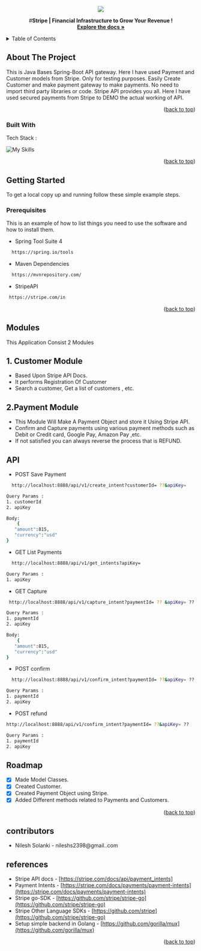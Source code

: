 

<a name="readme-top"></a> 

<!-- PROJECT SHIELDS -->

<p align="center">
  <img src= "https://github.com/nileshs23/PortOneAssignment/assets/53571060/3de0fe30-9c56-487f-a1de-1733653e7f71"/>
</p>

  <p align="center">
    #<strong>Stripe | Financial Infrastructure to Grow Your Revenue  !</strong>
    <br />
    <a href="https://github.com/nileshs23"><strong>Explore the docs »</strong></a>
    <br />
  </p>
</div>



<!-- TABLE OF CONTENTS -->
<details>
  <summary>Table of Contents</summary>
  <ol>
    <li>
      <a href="#about-the-project">About The Project</a>
      <ul>
        <li><a href="#built-with">Built With</a></li>
      </ul>
    </li>
    <li>
      <a href="#getting-started">Getting Started</a>
      <ul>
        <li><a href="#prerequisites">Prerequisites</a></li>
        <li><a href="#installation">Installation</a></li>
      </ul>
    </li>
    <li><a href="#modules">Modules</a></li>
    <li><a href="#API">API</a></li>
    <li><a href="#roadmap">Roadmap</a></li>
    <li><a href="#contributors">Contributors</a></li>
    <li><a href="#references">References</a></li>
  </ol>
</details>



<!-- ABOUT THE PROJECT -->
## About The Project

This is Java Bases Spring-Boot API gateway. Here I have used Payment and Customer models from Stripe. Only for testing purposes. 
Easily Create Customer and make payment gateway to make payments. No need to import third party libraries or code. Stripe API provides you all. Here I have used secured payments from Stripe to DEMO the actual working of API.

<p align="right">(<a href="#readme-top">back to top</a>)</p>



### Built With

Tech Stack :

![My Skills](https://skillicons.dev/icons?i=java,spring,maven,github,git,vscode&theme=light)
<p align="right">(<a href="#readme-top">back to top</a>)</p>



<!-- GETTING STARTED -->
## Getting Started

To get a local copy up and running follow these simple example steps.

### Prerequisites

This is an example of how to list things you need to use the software and how to install them.
  
  * Spring Tool Suite 4

 ```sh
   https://spring.io/tools
   ```
  
   * Maven Dependencies

 ```sh
   https://mvnrepository.com/
   ```
   
   * StripeAPI 

 ```sh
  https://stripe.com/in
   ```

<p align="right">(<a href="#readme-top">back to top</a>)</p>

<!-- USAGE EXAMPLES -->
## Modules
This Application Consist 2 Modules

## 1. Customer Module

- Based Upon Stripe API Docs.
- It performs Registration Of Customer
- Search a customer, Get a list of customers , etc.
  
## 2.Payment Module
- This Module Will Make A Payment Object and store it Using Stripe API.
- Confirm and Capture payments using various payment methods such as Debit or Credit card, Google Pay, Amazon Pay ,etc.
- If not satisfied you can always reverse the process that is REFUND.


<!-- API -->
## API
  
   * POST Save Payment
 ```sh
   http://localhost:8888/api/v1/create_intent?customerId= ??&apiKey=
   ```
 ```sh
 Query Params :
 1. customerId
 2. apiKey
 
 Body:
     {
    "amount":815,
    "currency":"usd"
}
   ```
  
   * GET List Payments

 ```sh
   http://localhost:8888/api/v1/get_intents?apiKey=
   ```
 ```sh
 Query Params :
 1. apiKey
   ```
   * GET Capture

 ```sh
  http://localhost:8888/api/v1/capture_intent?paymentId= ?? &apiKey= ??
   ```
 ```sh
 Query Params :
 1. paymentId
 2. apiKey
 
 Body:
     {
    "amount":815,
    "currency":"usd"
}
   ```
* POST confirm

 ```sh
   http://localhost:8888/api/v1/confirm_intent?paymentId= ??&apiKey= ??
   ```
 ```sh
 Query Params :
 1. paymentId
 2. apiKey
   ```
 
   * POST refund

 ```sh
 http://localhost:8888/api/v1/confirm_intent?paymentId= ??&apiKey= ??
   ```
 ```sh
 Query Params :
 1. paymentId
 2. apiKey
   ````

<!-- ROADMAP -->
## Roadmap

- [x] Made Model Classes.
- [x] Created Customer.
- [x] Created Payment Object using Stripe.
- [x]  Added Different methods related to Payments and Customers.

<p align="right">(<a href="#readme-top">back to top</a>)</p>

<!-- Contributors -->
## contributors
* Nilesh Solanki - nileshs2398@gmail..com

<!--References -->
## references
*  Stripe API docs - [](https://stripe.com/docs/api) [https://stripe.com/docs/api/payment_intents]
* Payment Intents - [https://stripe.com/docs/payments/payment-intents](https://stripe.com/docs/payments/payment-intents)
* Stripe go-SDK - [https://github.com/stripe/stripe-go](https://github.com/stripe/stripe-go)
*  Stripe Other Language SDKs - [https://github.com/stripe](https://github.com/stripe/stripe-go)
* Setup simple backend in Golang - [https://github.com/gorilla/mux](https://github.com/gorilla/mux)

<p align="right">(<a href="#readme-top">back to top</a>)</p>

